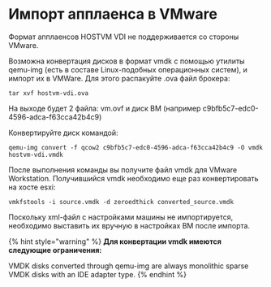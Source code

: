 # Импорт апплаенса в VMware

Формат апплаенсов HOSTVM VDI не поддерживается со стороны VMware.

Возможна конвертация дисков в формат vmdk с помощью утилиты qemu-img (есть в составе Linux-подобных операционных систем), и импорт их в VMWare. Для этого распакуйте .ova файл брокера:

```
tar xvf hostvm-vdi.ova
```

На выходе будет 2 файла: vm.ovf и диск ВМ (например c9bfb5c7-edc0-4596-adca-f63cca42b4c9)

Конвертируйте диск командой:

```
qemu-img convert -f qcow2 c9bfb5c7-edc0-4596-adca-f63cca42b4c9 -O vmdk hostvm-vdi.vmdk
```

После выполнения команды вы получите файл vmdk для VMware Workstation. Получившийся vmdk необходимо еще раз конвертировать на хосте esxi:

```
vmkfstools -i source.vmdk -d zeroedthick converted_source.vmdk  
```

Поскольку xml-файл с настройками машины не импортируется, необходимо выставить их вручную в настройках ВМ после импорта.

{% hint style="warning" %}
**Для конвертации vmdk имеются следующие ограничения:**

VMDK disks converted through qemu-img are always monolithic sparse VMDK disks with an IDE adapter type.
{% endhint %}
